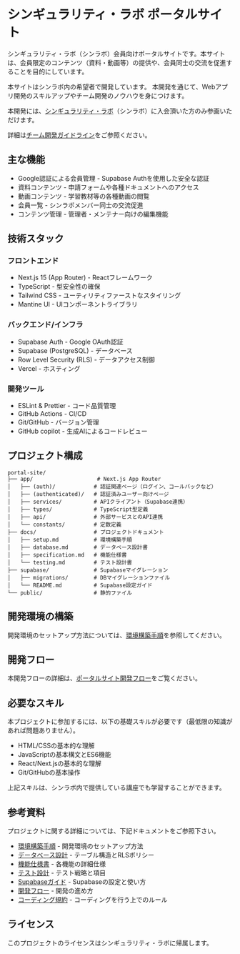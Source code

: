 # シンギュラリティ・ラボ ポータルサイト

シンギュラリティ・ラボ（シンラボ）会員向けポータルサイトです。本サイトは、会員限定のコンテンツ（資料・動画等）の提供や、会員同士の交流を促進することを目的にしています。

本サイトはシンラボ内の希望者で開発しています。
本開発を通じて、Webアプリ開発のスキルアップやチーム開発のノウハウを身につけます。

本開発には、[シンギュラリティ・ラボ](https://sinlab.future-tech-association.org/join/)（シンラボ）に入会頂いた方のみ参画いただけます。

詳細は[チーム開発ガイドライン](https://github.com/Singuralitylabs/team-development)をご参照ください。

## 主な機能

- Google認証による会員管理 - Supabase Authを使用した安全な認証
- 資料コンテンツ - 申請フォームや各種ドキュメントへのアクセス
- 動画コンテンツ - 学習教材等の各種動画の閲覧
- 会員一覧 - シンラボメンバー同士の交流促進
- コンテンツ管理 - 管理者・メンテナー向けの編集機能

## 技術スタック

### フロントエンド

- Next.js 15 (App Router) - Reactフレームワーク
- TypeScript - 型安全性の確保
- Tailwind CSS - ユーティリティファーストなスタイリング
- Mantine UI - UIコンポーネントライブラリ

### バックエンド/インフラ

- Supabase Auth - Google OAuth認証
- Supabase (PostgreSQL) - データベース
- Row Level Security (RLS) - データアクセス制御
- Vercel - ホスティング

### 開発ツール

- ESLint & Prettier - コード品質管理
- GitHub Actions - CI/CD
- Git/GitHub - バージョン管理
- GitHub copilot - 生成AIによるコードレビュー

## プロジェクト構成

```
portal-site/
├── app/                    # Next.js App Router
│   ├── (auth)/            # 認証関連ページ（ログイン、コールバックなど）
│   ├── (authenticated)/   # 認証済みユーザー向けページ
│   ├── services/          # APIクライアント（Supabase連携）
│   ├── types/             # TypeScript型定義
│   ├── api/               # 外部サービスとのAPI連携
│   └── constants/         # 定数定義
├── docs/                  # プロジェクトドキュメント
│   ├── setup.md           # 環境構築手順
│   ├── database.md        # データベース設計書
│   ├── specification.md   # 機能仕様書
│   └── testing.md         # テスト設計書
├── supabase/              # Supabaseマイグレーション
│   ├── migrations/        # DBマイグレーションファイル
│   └── README.md          # Supabase設定ガイド
└── public/                # 静的ファイル
```

## 開発環境の構築

開発環境のセットアップ方法については、[環境構築手順](docs/setup.md)を参照してください。

## 開発フロー

本開発フローの詳細は、[ポータルサイト開発フロー](https://github.com/Singuralitylabs/portal-site/wiki/%E3%83%9D%E3%83%BC%E3%82%BF%E3%83%AB%E3%82%B5%E3%82%A4%E3%83%88%E9%96%8B%E7%99%BA%E3%83%95%E3%83%AD%E3%83%BC)をご覧ください。

## 必要なスキル

本プロジェクトに参加するには、以下の基礎スキルが必要です（最低限の知識があれば問題ありません）。

- HTML/CSSの基本的な理解
- JavaScriptの基本構文とES6機能
- React/Next.jsの基本的な理解
- Git/GitHubの基本操作

上記スキルは、シンラボ内で提供している講座でも学習することができます。

## 参考資料

プロジェクトに関する詳細については、下記ドキュメントをご参照下さい。

- [環境構築手順](docs/setup.md) - 開発環境のセットアップ方法
- [データベース設計](docs/database.md) - テーブル構造とRLSポリシー
- [機能仕様書](docs/specification.md) - 各機能の詳細仕様
- [テスト設計](docs/testing.md) - テスト戦略と項目
- [Supabaseガイド](supabase/README.md) - Supabaseの設定と使い方
- [開発フロー](https://github.com/Singuralitylabs/portal-site/wiki/%E3%83%9D%E3%83%BC%E3%82%BF%E3%83%AB%E3%82%B5%E3%82%A4%E3%83%88%E9%96%8B%E7%99%BA%E3%83%95%E3%83%AD%E3%83%BC) - 開発の進め方
- [コーディング規約](https://github.com/Singuralitylabs/portal-site/wiki/%E3%82%B3%E3%83%BC%E3%83%87%E3%82%A3%E3%83%B3%E3%82%B0%E8%A6%8F%E7%B4%84) - コーディングを行う上でのルール

## ライセンス

このプロジェクトのライセンスはシンギュラリティ・ラボに帰属します。
